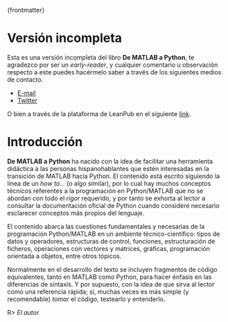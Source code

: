 ﻿{frontmatter}

# Versión incompleta 

Esta es una versión incompleta del libro **De MATLAB a Python**, te agradezco por ser un *early-reader*, 
y cualquier comentario u observación respecto a este puedes hacérmelo saber a través de los siguientes 
medios de contacto.

* [E-mail](<delossantosmfq@gmail.com>)
* [Twitter](https://twitter.com/pjdlsl)

O bien a través de la plataforma de LeanPub en el siguiente 
[link](https://leanpub.com/dematlabapython/email_author/new).



# Introducción 

**De MATLAB a Python** ha nacido con la idea de facilitar una herramienta didáctica a las personas hispanohablantes 
que estén interesadas en la transición de MATLAB hacia Python. El contenido está escrito siguiendo la línea 
de un *how to...* (o algo similar), por lo cual hay muchos conceptos técnicos referentes a la programación en 
Python/MATLAB que no se abordan con todo el *rigor* requerido, y por tanto se exhorta al lector a consultar 
la documentación oficial de Python cuando considere necesario esclarecer conceptos más propios del lenguaje.

El contenido abarca las cuestiones fundamentales y necesarias de la programación Python/MATLAB en un ambiente 
técnico-científico: tipos de datos y operadores, estructuras de control, funciones, estructuración de ficheros, 
operaciones con vectores y matrices, gráficas, programación orientada a objetos, entre otros tópicos.

Normalmente en el desarrollo del texto se incluyen fragmentos de código equivalentes, tanto en MATLAB como Python, 
para hacer énfasis en las diferencias de sintaxis. Y por supuesto, con la idea de que sirva al lector como 
una referencia rápida; sí, muchas veces es más simple (y recomendable) *tomar* el código, testearlo y entenderlo.

R> *El autor*